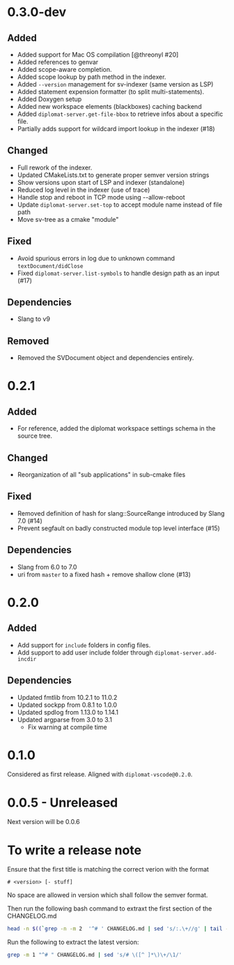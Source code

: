 # 0.3.0-dev

## Added

 - Added support for Mac OS compilation [@threonyl #20]
 - Added references to genvar
 - Added scope-aware completion.
 - Added scope lookup by path method in the indexer.
 - Added `--version` management for sv-indexer (same version as LSP)
 - Added statement expension formatter (to split multi-statements).
 - Added Doxygen setup
 - Added new workspace elements (blackboxes) caching backend
 - Added `diplomat-server.get-file-bbox` to retrieve infos about a specific file.
 - Partially adds support for wildcard import lookup in the indexer (#18)

 
## Changed

 - Full rework of the indexer.
 - Updated CMakeLists.txt to generate proper semver version strings
 - Show versions upon start of LSP and indexer (standalone)
 - Reduced log level in the indexer (use of trace)
 - Handle stop and reboot in TCP mode using --allow-reboot 
 - Update `diplomat-server.set-top` to accept module name instead of file path
 - Move sv-tree as a cmake "module"

## Fixed

 - Avoid spurious errors in log due to unknown command `textDocument/didClose`
 - Fixed `diplomat-server.list-symbols` to handle design path as an input (#17)

## Dependencies

 - Slang to v9

## Removed
 
 - Removed the SVDocument object and dependencies entirely.

# 0.2.1

## Added

 - For reference, added the diplomat workspace settings schema in the source tree.

## Changed

 - Reorganization of all "sub applications" in sub-cmake files

## Fixed

 - Removed definition of hash for slang::SourceRange introduced by Slang 7.0 (#14)
 - Prevent segfault on badly constructed module top level interface (#15)

## Dependencies

 - Slang from 6.0 to 7.0 
 - uri from `master` to a fixed hash + remove shallow clone (#13)


# 0.2.0

## Added

 - Add support for `include` folders in config files.
 - Add support to add user include folder through `diplomat-server.add-incdir` 

## Dependencies
 - Updated fmtlib from 10.2.1 to 11.0.2
 - Updated sockpp from 0.8.1  to 1.0.0
 - Updated spdlog from 1.13.0 to 1.14.1
 - Updated argparse from 3.0 to 3.1
   - Fix warning at compile time

# 0.1.0 
Considered as first release.
Aligned with `diplomat-vscode@0.2.0`. 


# 0.0.5 - Unreleased
Next version will be 0.0.6

# To write a release note

Ensure that the first title is matching the correct verion with the format
```
# <version> [- stuff]
```
No space are allowed in version which shall follow the semver format.

Then run the following bash command to extraxt the first section of the CHANGELOG.md
```bash
head -n $((`grep -n -m 2  '^# ' CHANGELOG.md | sed 's/:.\+//g' | tail -n 1`-1)) CHANGELOG.md
```

Run the following to extract the latest version:
```bash
grep -m 1 "^# " CHANGELOG.md | sed 's/# \([^ ]*\)\+/\1/'
```
